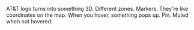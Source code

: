 AT&T logo turns into something 3D.
Different zones.
Markers. They're like coordinates on the map. When you hover, something pops up. Pin. Muted when not hovered.
